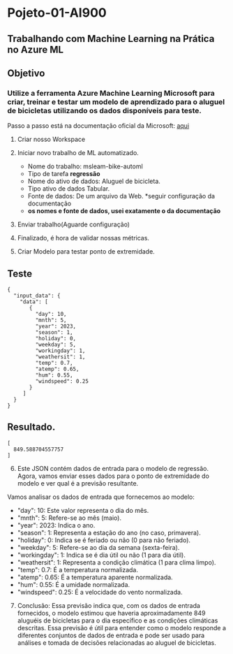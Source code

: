 # Pojeto-01-AI900
## Trabalhando com Machine Learning na Prática no Azure ML
## Objetivo
### Utilize a ferramenta Azure Machine Learning Microsoft para criar, treinar e testar um modelo de aprendizado para o aluguel de bicicletas utilizando os dados disponíveis para teste.


Passo a passo está na documentação oficial da Microsoft: [aqui](https://microsoftlearning.github.io/mslearn-ai-fundamentals/Instructions/Labs/01-machine-learning.html)

1. Criar nosso Workspace 
2. Iniciar novo trabalho de ML automatizado. 
    * Nome do trabalho: msleam-bike-automl
    * Tipo de tarefa **regressão**
    * Nome do ativo de dados: Aluguel de bicicleta.
    * Tipo ativo de dados Tabular.
    * Fonte de dados: De um arquivo da Web.
    *seguir configuração da documentação 
    * **os nomes e fonte de dados, usei exatamente o da documentação**


3. Enviar trabalho(Aguarde configuração)
4. Finalizado, é hora de validar nossas métricas.
5. Criar Modelo para testar ponto de extremidade.

## Teste
```
{
  "input_data": {
    "data": [
       {
         "day": 10,
         "mnth": 5,   
         "year": 2023,
         "season": 1,
         "holiday": 0,
         "weekday": 5,
         "workingday": 1,
         "weathersit": 1, 
         "temp": 0.7, 
         "atemp": 0.65,
         "hum": 0.55,
         "windspeed": 0.25 
       }
     ]
  }
}

```
## Resultado.
```
[
  849.588704557757
]
```
6. Este JSON contém dados de entrada para o modelo de regressão. Agora, vamos enviar esses dados para o ponto de extremidade do modelo e ver qual é a previsão resultante.

Vamos analisar os dados de entrada que fornecemos ao modelo:

* "day": 10: Este valor representa o dia do mês.
* "mnth": 5: Refere-se ao mês (maio).
* "year": 2023: Indica o ano.
* "season": 1: Representa a estação do ano (no caso, primavera).
* "holiday": 0: Indica se é feriado ou não (0 para não feriado).
* "weekday": 5: Refere-se ao dia da semana (sexta-feira).
* "workingday": 1: Indica se é dia útil ou não (1 para dia útil).
* "weathersit": 1: Representa a condição climática (1 para clima limpo).
* "temp": 0.7: É a temperatura normalizada.
* "atemp": 0.65: É a temperatura aparente normalizada.
* "hum": 0.55: É a umidade normalizada.
* "windspeed": 0.25: É a velocidade do vento normalizada.

7. Conclusão:
Essa previsão indica que, com os dados de entrada fornecidos, o modelo estimou que haveria aproximadamente  849 aluguéis de bicicletas para o dia específico e as condições climáticas descritas. Essa previsão é útil para entender como o modelo responde a diferentes conjuntos de dados de entrada e pode ser usado para análises e tomada de decisões relacionadas ao aluguel de bicicletas.

